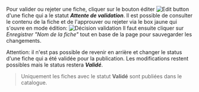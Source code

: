 Pour valider ou rejeter une fiche, cliquer sur le bouton éditer ![Edit button](assets/buttons/edit_btn.png) d'une fiche qui a le statut ***Attente de validation***. Il est possible de consulter le contenu de la fiche et de l'approuver ou rejeter via le box jaune qui s'ouvre en mode édition: 
![Décision validation](assets/review/review-select.png)
Il faut ensuite cliquer sur *Enregistrer "Nom de la fiche"* tout en base de la page pour sauvegarder les changements. 

Attention: il n'est pas possible de revenir en arrière et changer le status d'une fiche qui a été validée pour la publication. Les modifications restent possibles mais le status restera ***Validé***.

> Uniquement les fiches avec le statut **Validé** sont publiées dans le catalogue.

